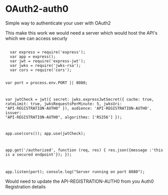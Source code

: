 # OAuth2-auth0
Simple way to authenticate your user with OAuth2

This make this work we would need a server which would host the API's which we can access securly

<code>
  var express = require('express');
  var app = express();
  var jwt = require('express-jwt');
  var jwks = require('jwks-rsa');
  var cors = require('cors');

  var port = process.env.PORT || 8080;

  var jwtCheck = jwt({
      secret: jwks.expressJwtSecret({
          cache: true,
          rateLimit: true,
          jwksRequestsPerMinute: 5,
          jwksUri: "API-REGISTRATION-AUTH0"
      }),
      audience: 'API-REGISTRATION-AUTH0',
      issuer: "API-REGISTRATION-AUTH0",
      algorithms: ['RS256']
  });

  app.use(cors());
  app.use(jwtCheck);

  app.get('/authorized', function (req, res) {
    res.json({message :'this is a secured endpoint'});
  });

  app.listen(port);
  console.log("Server running on port 8080");
</code>

Would need to update the API-REGISTRATION-AUTH0 from you Auth0 Registration details

